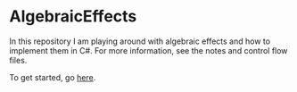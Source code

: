 # AlgebraicEffects

In this repository I am playing around with algebraic effects and how to implement them in C#. For more information, see the notes and control flow files.

To get started, go [here](https://github.com/PaulBraetz/RhoMicro.AlgebraicEffects/tree/master/RhoMicro.AlgebraicEffects).
